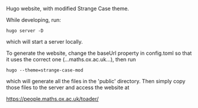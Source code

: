Hugo website, with modified Strange Case theme.

While developing, run:

`hugo server -D`

which will start a server locally.

To generate the website, change the baseUrl property in config.toml so that
it uses the correct one (...maths.ox.ac.uk...), then run

`hugo --theme=strange-case-mod`

which will generate all the files in the 'public' directory. Then simply
copy those files to the server and access the website at

https://people.maths.ox.ac.uk/toader/


